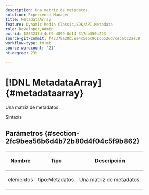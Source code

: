 ```yaml
---
description: Una matriz de metadatos.
solution: Experience Manager
title: MetadataArray
feature: Dynamic Media Classic,SDK/API,Metadata
role: Developer,Admin
exl-id: 1833237d-4ef9-4899-8d14-317db350b223
source-git-commit: f42378a20b58e4c5ebc961c6526d7cecabc2ae38
workflow-type: tm+mt
source-wordcount: '21'
ht-degree: 23%

---
```


# [!DNL MetadataArray]{#metadataarray}

Una matriz de metadatos.

Sintaxis

## Parámetros {#section-2fc9bea56b6d4b72b80d4f04c5f9b862}

<table id="table_04100BB8ABD84EF68B0A7CE3AD946414"> 
 <thead> 
  <tr> 
   <th colname="col1" class="entry"> <p>Nombre </p> </th> 
   <th colname="col2" class="entry"> <p>Tipo </p> </th> 
   <th colname="col3" class="entry"> <p>Descripción </p> </th> 
  </tr> 
 </thead>
 <tbody> 
  <tr> 
   <td colname="col1"> <p><span class="codeph"> <span class="varname"> elementos</span> </span> </p> </td> 
   <td colname="col2"> <p><span class="codeph"> tipo:Metadatos</span> </p> </td> 
   <td colname="col3"> <p>Una matriz de metadatos. </p> </td> 
  </tr> 
 </tbody> 
</table>
